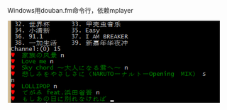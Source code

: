 Windows用douban.fm命令行，依赖mplayer

![screenshot](https://raw.githubusercontent.com/xuyi/dbfm/master/screenshot/s.png)